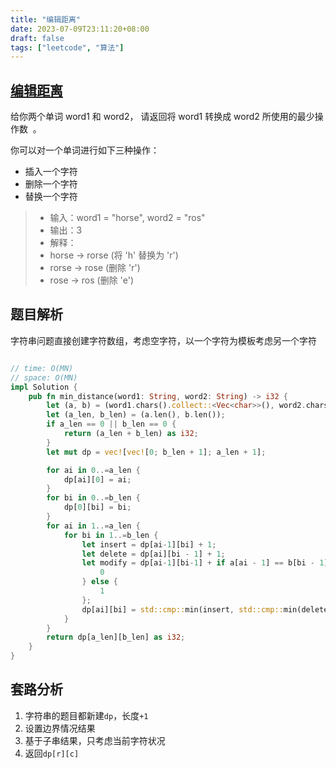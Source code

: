 ```yaml
---
title: "编辑距离"
date: 2023-07-09T23:11:20+08:00
draft: false
tags: ["leetcode", "算法"]
---
```


## [编辑距离](https://leetcode.cn/problems/edit-distance/)

给你两个单词 word1 和 word2， 请返回将 word1 转换成 word2 所使用的最少操作数  。

你可以对一个单词进行如下三种操作：

- 插入一个字符
- 删除一个字符
- 替换一个字符

>- 输入：word1 = "horse", word2 = "ros"
>- 输出：3
>- 解释：
>- horse -> rorse (将 'h' 替换为 'r')
>- rorse -> rose (删除 'r')
>- rose -> ros (删除 'e')


## 题目解析

字符串问题直接创建字符数组，考虑空字符，以一个字符为模板考虑另一个字符

```rust

// time: O(MN)
// space: O(MN)
impl Solution {
    pub fn min_distance(word1: String, word2: String) -> i32 {
        let (a, b) = (word1.chars().collect::<Vec<char>>(), word2.chars().collect::<Vec<char>>());
        let (a_len, b_len) = (a.len(), b.len());
        if a_len == 0 || b_len == 0 {
            return (a_len + b_len) as i32;
        }
        let mut dp = vec![vec![0; b_len + 1]; a_len + 1];

        for ai in 0..=a_len {
            dp[ai][0] = ai;
        }
        for bi in 0..=b_len {
            dp[0][bi] = bi;
        }
        for ai in 1..=a_len {
            for bi in 1..=b_len {
                let insert = dp[ai-1][bi] + 1;
                let delete = dp[ai][bi - 1] + 1;
                let modify = dp[ai-1][bi-1] + if a[ai - 1] == b[bi - 1] {
                    0
                } else {
                    1
                };
                dp[ai][bi] = std::cmp::min(insert, std::cmp::min(delete,modify));
            }
        }
        return dp[a_len][b_len] as i32;
    }
}
```

## 套路分析

1. 字符串的题目都新建`dp`，长度`+1`
2. 设置边界情况结果
3. 基于子串结果，只考虑当前字符状况
4. 返回`dp[r][c]`

